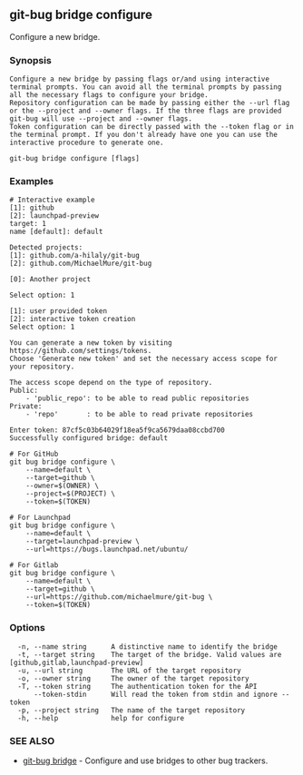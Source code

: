 ## git-bug bridge configure

Configure a new bridge.

### Synopsis

	Configure a new bridge by passing flags or/and using interactive terminal prompts. You can avoid all the terminal prompts by passing all the necessary flags to configure your bridge.
	Repository configuration can be made by passing either the --url flag or the --project and --owner flags. If the three flags are provided git-bug will use --project and --owner flags.
	Token configuration can be directly passed with the --token flag or in the terminal prompt. If you don't already have one you can use the interactive procedure to generate one.

```
git-bug bridge configure [flags]
```

### Examples

```
# Interactive example
[1]: github
[2]: launchpad-preview
target: 1
name [default]: default

Detected projects:
[1]: github.com/a-hilaly/git-bug
[2]: github.com/MichaelMure/git-bug

[0]: Another project

Select option: 1

[1]: user provided token
[2]: interactive token creation
Select option: 1

You can generate a new token by visiting https://github.com/settings/tokens.
Choose 'Generate new token' and set the necessary access scope for your repository.

The access scope depend on the type of repository.
Public:
	- 'public_repo': to be able to read public repositories
Private:
	- 'repo'       : to be able to read private repositories

Enter token: 87cf5c03b64029f18ea5f9ca5679daa08ccbd700
Successfully configured bridge: default

# For GitHub
git bug bridge configure \
    --name=default \
    --target=github \
    --owner=$(OWNER) \
    --project=$(PROJECT) \
    --token=$(TOKEN)

# For Launchpad
git bug bridge configure \
    --name=default \
    --target=launchpad-preview \
	--url=https://bugs.launchpad.net/ubuntu/

# For Gitlab
git bug bridge configure \
    --name=default \
    --target=github \
    --url=https://github.com/michaelmure/git-bug \
    --token=$(TOKEN)
```

### Options

```
  -n, --name string      A distinctive name to identify the bridge
  -t, --target string    The target of the bridge. Valid values are [github,gitlab,launchpad-preview]
  -u, --url string       The URL of the target repository
  -o, --owner string     The owner of the target repository
  -T, --token string     The authentication token for the API
      --token-stdin      Will read the token from stdin and ignore --token
  -p, --project string   The name of the target repository
  -h, --help             help for configure
```

### SEE ALSO

* [git-bug bridge](git-bug_bridge.md)	 - Configure and use bridges to other bug trackers.

